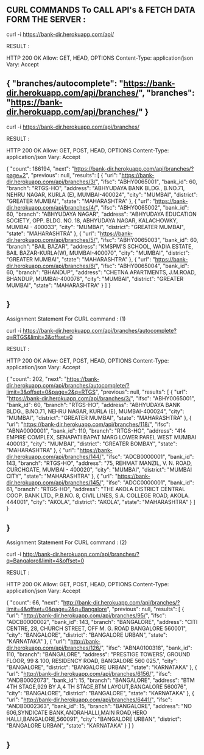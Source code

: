 CURL COMMANDS To CALL API's & FETCH DATA FORM THE SERVER :
-----------------------------------------------------------


curl -i  https://bank-dir.herokuapp.com/api/

RESULT : 

HTTP 200 OK
Allow: GET, HEAD, OPTIONS
Content-Type: application/json
Vary: Accept

{
    "branches/autocomplete": "https://bank-dir.herokuapp.com/api/branches/",
    "branches": "https://bank-dir.herokuapp.com/api/branches/"
}
---------------------------------------------------------

curl -i https://bank-dir.herokuapp.com/api/branches/


RESULT :

HTTP 200 OK
Allow: GET, POST, HEAD, OPTIONS
Content-Type: application/json
Vary: Accept

{
    "count": 186194,
    "next": "https://bank-dir.herokuapp.com/api/branches/?page=2",
    "previous": null,
    "results": [
        {
            "url": "https://bank-dir.herokuapp.com/api/branches/3/",
            "ifsc": "ABHY0065001",
            "bank_id": 60,
            "branch": "RTGS-HO",
            "address": "ABHYUDAYA BANK BLDG., B.NO.71, NEHRU NAGAR, KURLA (E), MUMBAI-400024",
            "city": "MUMBAI",
            "district": "GREATER MUMBAI",
            "state": "MAHARASHTRA"
        },
        {
            "url": "https://bank-dir.herokuapp.com/api/branches/4/",
            "ifsc": "ABHY0065002",
            "bank_id": 60,
            "branch": "ABHYUDAYA NAGAR",
            "address": "ABHYUDAYA EDUCATION SOCIETY, OPP. BLDG. NO. 18, ABHYUDAYA NAGAR, KALACHOWKY, MUMBAI - 400033",
            "city": "MUMBAI",
            "district": "GREATER MUMBAI",
            "state": "MAHARASHTRA"
        },
        {
            "url": "https://bank-dir.herokuapp.com/api/branches/5/",
            "ifsc": "ABHY0065003",
            "bank_id": 60,
            "branch": "BAIL BAZAR",
            "address": "KMSPM'S SCHOOL, WADIA ESTATE, BAIL BAZAR-KURLA(W), MUMBAI-400070",
            "city": "MUMBAI",
            "district": "GREATER MUMBAI",
            "state": "MAHARASHTRA"
        },
        {
            "url": "https://bank-dir.herokuapp.com/api/branches/6/",
            "ifsc": "ABHY0065004",
            "bank_id": 60,
            "branch": "BHANDUP",
            "address": "CHETNA APARTMENTS, J.M.ROAD, BHANDUP, MUMBAI-400078",
            "city": "MUMBAI",
            "district": "GREATER MUMBAI",
            "state": "MAHARASHTRA"
        }
    ]
}

}
----------------------------------------------------------------------------------------

Assignment Statement For CURL command :  (1)

curl -i https://bank-dir.herokuapp.com/api/branches/autocomplete?q=RTGS&limit=3&offset=0

RESULT :

HTTP 200 OK
Allow: GET, POST, HEAD, OPTIONS
Content-Type: application/json
Vary: Accept

{
    "count": 202,
    "next": "https://bank-dir.herokuapp.com/api/branches/autocomplete/?limit=3&offset=0&page=2&q=RTGS",
    "previous": null,
    "results": [
        {
            "url": "https://bank-dir.herokuapp.com/api/branches/3/",
            "ifsc": "ABHY0065001",
            "bank_id": 60,
            "branch": "RTGS-HO",
            "address": "ABHYUDAYA BANK BLDG., B.NO.71, NEHRU NAGAR, KURLA (E), MUMBAI-400024",
            "city": "MUMBAI",
            "district": "GREATER MUMBAI",
            "state": "MAHARASHTRA"
        },
        {
            "url": "https://bank-dir.herokuapp.com/api/branches/118/",
            "ifsc": "ABNA0000001",
            "bank_id": 110,
            "branch": "RTGS-HO",
            "address": "414 EMPIRE COMPLEX, SENAPATI BAPAT MARG LOWER PAREL WEST MUMBAI 400013",
            "city": "MUMBAI",
            "district": "GREATER BOMBAY",
            "state": "MAHARASHTRA"
        },
        {
            "url": "https://bank-dir.herokuapp.com/api/branches/144/",
            "ifsc": "ADCB0000001",
            "bank_id": 143,
            "branch": "RTGS-HO",
            "address": "75, REHMAT MANZIL, V. N. ROAD, CURCHGATE, MUMBAI - 400020",
            "city": "MUMBAI",
            "district": "MUMBAI CITY",
            "state": "MAHARASHTRA"
        },
        {
            "url": "https://bank-dir.herokuapp.com/api/branches/145/",
            "ifsc": "ADCC0000001",
            "bank_id": 61,
            "branch": "RTGS-HO",
            "address": "THE AKOLA DISTRICT CENTRAL COOP. BANK LTD., P.B.NO. 8, CIVIL LINES, S.A. COLLEGE ROAD, AKOLA. 444001",
            "city": "AKOLA",
            "district": "AKOLA",
            "state": "MAHARASHTRA"
        }
    ]
}


}
--------------------------------------------------------------------------------------

Assignment Statement For CURL command :  (2)

curl -i http://bank-dir.herokuapp.com/api/branches/?q=Bangalore&limit=4&offset=0


RESULT :

HTTP 200 OK
Allow: GET, POST, HEAD, OPTIONS
Content-Type: application/json
Vary: Accept

{
    "count": 66,
    "next": "http://bank-dir.herokuapp.com/api/branches/?limit=4&offset=0&page=2&q=Bangalore",
    "previous": null,
    "results": [
        {
            "url": "http://bank-dir.herokuapp.com/api/branches/95/",
            "ifsc": "ADCB0000002",
            "bank_id": 143,
            "branch": "BANGALORE",
            "address": "CITI CENTRE, 28, CHURCH STREET, OFF M. G. ROAD BANGALORE 560001",
            "city": "BANGALORE",
            "district": "BANGALORE URBAN",
            "state": "KARNATAKA"
        },
        {
            "url": "http://bank-dir.herokuapp.com/api/branches/126/",
            "ifsc": "ABNA0100318",
            "bank_id": 110,
            "branch": "BANGALORE",
            "address": "PRESTIGE TOWERS', GROUND FLOOR, 99 & 100, RESIDENCY ROAD, BANGALORE 560 025.",
            "city": "BANGALORE",
            "district": "BANGALORE URBAN",
            "state": "KARNATAKA"
        },
        {
            "url": "http://bank-dir.herokuapp.com/api/branches/6156/",
            "ifsc": "ANDB0002073",
            "bank_id": 15,
            "branch": "BANGALORE",
            "address": "BTM 4TH STAGE,929 BY A,4 TH STAGE,BTM LAYOUT,BANGALORE 560076",
            "city": "BANGALORE",
            "district": "BANGALORE",
            "state": "KARNATAKA"
        },
        {
            "url": "http://bank-dir.herokuapp.com/api/branches/6441/",
            "ifsc": "ANDB0002363",
            "bank_id": 15,
            "branch": "BANGALORE",
            "address": "NO 606,SYNDICATE BANK,ANDRAHALLI,MAIN ROAD,HERO HALLI,BANGALORE,560091",
            "city": "BANGALORE URBAN",
            "district": "BANGALORE URBAN",
            "state": "KARNATAKA"
        }
    ]
}

}
------------------------------------------------------------------------------------------